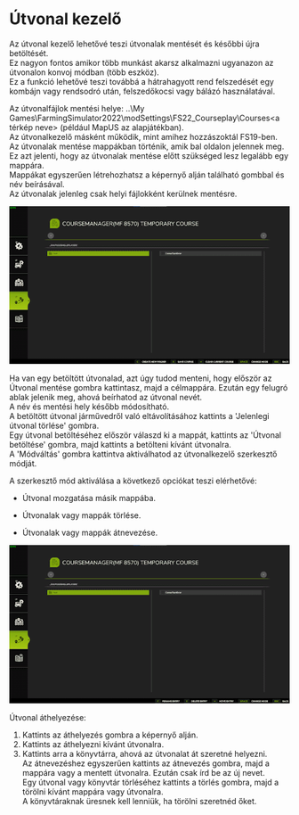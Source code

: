 # Útvonal kezelő

  
Az útvonal kezelő lehetővé teszi útvonalak mentését és későbbi újra betöltését.  
Ez nagyon fontos amikor több munkást akarsz alkalmazni ugyanazon az útvonalon konvoj módban (több eszköz).  
Ez a funkció lehetővé teszi továbbá a hátrahagyott rend felszedését egy kombájn vagy rendsodró után, felszedőkocsi vagy bálázó használatával.  
  
Az útvonalfájlok mentési helye: ..\My Games\FarmingSimulator2022\modSettings\FS22_Courseplay\Courses\<a térkép neve> (például MapUS az alapjátékban).  
Az útvonalkezelő másként működik, mint amihez hozzászoktál FS19-ben.  
Az útvonalak mentése mappákban történik, amik bal oldalon jelennek meg. Ez azt jelenti, hogy az útvonalak mentése előtt szükséged lesz legalább egy mappára.   
Mappákat egyszerűen létrehozhatsz a képernyő alján található gombbal és név beírásával.  
Az útvonalak jelenleg csak helyi fájlokként kerülnek mentésre.  


![Image](../assets/images/managerbasehelp_0_0_765_430.png)

  
Ha van egy betöltött útvonalad, azt úgy tudod menteni, hogy először az Útvonal mentése gombra kattintasz, majd a célmappára. Ezután egy felugró ablak jelenik meg, ahová beírhatod az útvonal nevét.  
A név és mentési hely később módosítható.  
A betöltött útvonal járművedről való eltávolításához kattints a 'Jelenlegi útvonal törlése' gombra.  
Egy útvonal betöltéséhez először válaszd ki a mappát, kattints az 'Útvonal betöltése' gombra, majd kattints a betölteni kívánt útvonalra.  
A 'Módváltás' gombra kattintva aktiválhatod az útvonalkezelő szerkesztő módját.  


  
A szerkesztő mód aktiválása a következő opciókat teszi elérhetővé:  

- Útvonal mozgatása másik mappába.  

- Útvonalak vagy mappák törlése.  

- Útvonalak vagy mappák átnevezése.  


![Image](../assets/images/manageredithelp_0_0_765_430.png)

  
Útvonal áthelyezése:   
  1) Kattints az áthelyezés gombra a képernyő alján.  
  2) Kattints az áthelyezni kívánt útvonalra.  
  3) Kattints arra a könyvtárra, ahová az útvonalat át szeretné helyezni.  
Az átnevezéshez egyszerűen kattints az átnevezés gombra, majd a mappára vagy a mentett útvonalra. Ezután csak írd be az új nevet.  
Egy útvonal vagy könyvtár törléséhez kattints a törlés gombra, majd a törölni kívánt mappára vagy útvonalra.  
A könyvtáraknak üresnek kell lenniük, ha törölni szeretnéd őket.  


